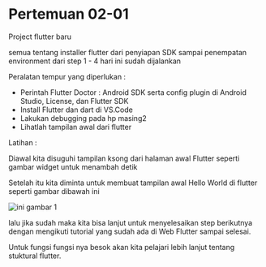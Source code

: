 # Pertemuan 02-01

Project flutter baru 

semua tentang installer flutter dari penyiapan SDK sampai penempatan environment dari step 1 - 4 hari ini sudah dijalankan

Peralatan tempur yang diperlukan : 

-   Perintah Flutter Doctor : Android SDK serta config plugin di Android Studio, License, dan Flutter SDK
-   Install Flutter dan dart di VS.Code
-   Lakukan debugging pada hp masing2
-   Lihatlah tampilan awal dari flutter

Latihan : 

Diawal kita disuguhi tampilan ksong dari halaman awal Flutter seperti gambar widget untuk menambah detik 

Setelah itu kita diminta untuk membuat tampilan awal Hello World di flutter seperti gambar dibawah ini 

![ini gambar 1](https://flutter.dev/assets/get-started/android/hello-world-fadb9765c01d33f0fea92d7ac767e036ea90e9159335ea1841277bc6bef3a10a.png)

lalu jika sudah maka kita bisa lanjut untuk menyelesaikan step berikutnya dengan mengikuti tutorial yang sudah ada di Web Flutter sampai selesai.

Untuk fungsi fungsi nya besok akan kita pelajari lebih lanjut tentang stuktural flutter.